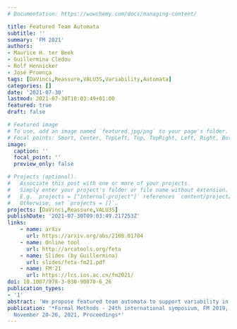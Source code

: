 ```yaml
---
# Documentation: https://wowchemy.com/docs/managing-content/

title: Featured Team Automata
subtitle: ''
summary: 'FM 2021'
authors:
- Maurice H. ter Beek
- Guillermina Cledou
- Rolf Hennicker
- José Proença
tags: [DaVinci,Reassure,VALU3S,Variability,Automata]
categories: []
date: '2021-07-30'
lastmod: 2021-07-30T10:03:49+01:00
featured: true
draft: false

# Featured image
# To use, add an image named `featured.jpg/png` to your page's folder.
# Focal points: Smart, Center, TopLeft, Top, TopRight, Left, Right, BottomLeft, Bottom, BottomRight.
image:
  caption: ''
  focal_point: ''
  preview_only: false

# Projects (optional).
#   Associate this post with one or more of your projects.
#   Simply enter your project's folder or file name without extension.
#   E.g. `projects = ["internal-project"]` references `content/project/deep-learning/index.md`.
#   Otherwise, set `projects = []`.
projects: [DaVinci,Reassure,VALU3S]
publishDate: '2021-07-30T09:03:49.217253Z'
links:
    - name: arXiv
      url: https://arxiv.org/abs/2108.01784
    - name: Online tool
      url: http://arcatools.org/feta
    - name: Slides (by Guillermina)
      url: slides/feta-fm21.pdf
    - name: FM'21
      url: https://lcs.ios.ac.cn/fm2021/
doi: 10.1007/978-3-030-90870-6_26
publication_types:
- '1'
abstract: 'We propose featured team automata to support variability in the development and analysis of teams, which are systems of reactive components that communicate according to specified synchronisation types. A featured team automaton concisely describes a family of concrete product models for specific configurations determined by feature selection. We focus on the analysis of communication-safety properties, but doing so product-wise quickly becomes impractical. Therefore, we investigate how to lift notions of receptiveness (no message loss) to the level of family models. We show that featured (weak) receptiveness of featured team automata characterises (weak) receptiveness for all product instantiations. A prototypical tool supports the developed theory.'
publication: '*Formal Methods - 24th international symposium, FM 2019, Beijing, China,
  November 20-26, 2021, Proceedings*'
---
```

